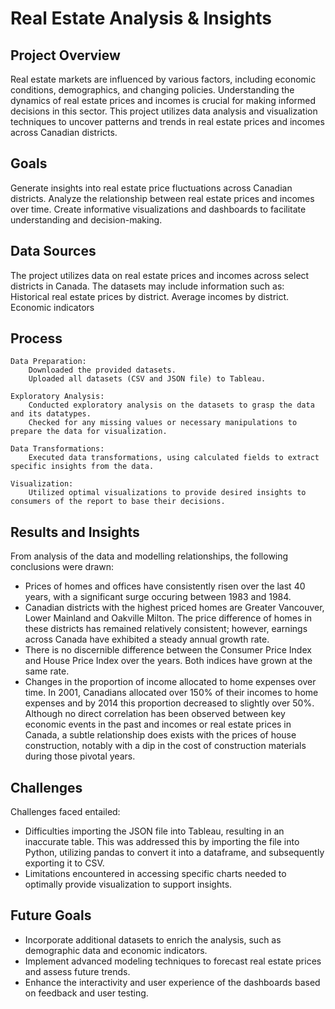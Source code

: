# Real Estate Analysis & Insights

## Project Overview
Real estate markets are influenced by various factors, including economic conditions, demographics, and changing policies. Understanding the dynamics of real estate prices and incomes is crucial for making informed decisions in this sector. This project utilizes data analysis and visualization techniques to uncover patterns and trends in real estate prices and incomes across Canadian districts.

## Goals
Generate insights into real estate price fluctuations across Canadian districts.
Analyze the relationship between real estate prices and incomes over time.
Create informative visualizations and dashboards to facilitate understanding and decision-making.

## Data Sources
The project utilizes data on real estate prices and incomes across select districts in Canada. The datasets may include information such as:
    Historical real estate prices by district.
    Average incomes by district.
    Economic indicators

## Process
    Data Preparation:
        Downloaded the provided datasets.
        Uploaded all datasets (CSV and JSON file) to Tableau.

    Exploratory Analysis:
        Conducted exploratory analysis on the datasets to grasp the data and its datatypes.
        Checked for any missing values or necessary manipulations to prepare the data for visualization.

    Data Transformations:
        Executed data transformations, using calculated fields to extract specific insights from the data.

    Visualization:
        Utilized optimal visualizations to provide desired insights to consumers of the report to base their decisions.


## Results and Insights
From analysis of the data and modelling relationships, the following conclusions were drawn:
- Prices of homes and offices have consistently risen over the last 40 years, with a significant surge occuring between 1983 and 1984.
- Canadian districts with the highest priced homes are Greater Vancouver, Lower Mainland and Oakville Milton. The price difference of homes in these districts has remained relatively consistent; however, earnings across Canada have exhibited a steady annual growth rate.
- There is no discernible difference between the Consumer Price Index and House Price Index over the years. Both indices have grown at the same rate.
- Changes in the proportion of income allocated to home expenses over time. In 2001, Canadians allocated over 150% of their incomes to home expenses and by 2014 this proportion decreased to slightly over 50%. Although no direct correlation has been observed between key economic events in the past and incomes or real estate prices in Canada, a subtle relationship does exists with the prices of house construction, notably with a dip in the cost of construction materials during those pivotal years.

## Challenges 
Challenges faced entailed:
- Difficulties importing the JSON file into Tableau, resulting in an inaccurate table. This was addressed this by importing the file into Python, utilizing pandas to convert it into a dataframe, and subsequently exporting it to CSV.
- Limitations encountered in accessing specific charts needed to optimally provide visualization to support insights.

## Future Goals
- Incorporate additional datasets to enrich the analysis, such as demographic data and economic indicators.
- Implement advanced modeling techniques to forecast real estate prices and assess future trends.
- Enhance the interactivity and user experience of the dashboards based on feedback and user testing.
